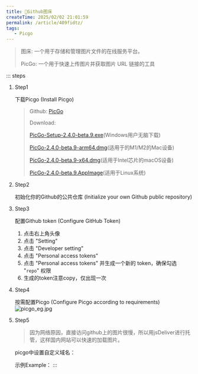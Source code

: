 ```yaml
---
title: 🧊Github图床
createTime: 2025/02/02 21:01:59
permalink: /article/409fidtz/
tags:
   - Picgo
---
```

>图床: 一个用于存储和管理图片文件的在线服务平台。
> 
>PicGo: 一个用于快速上传图片并获取图片 URL 链接的工具

::: steps
1. Step1 

    下载Picgo (Install Picgo)

   >Github: [PicGo](https://github.com/Molunerfinn/PicGo)
   >
   >Download:
   >
   > [PicGo-Setup-2.4.0-beta.9.exe](https://github.com/Molunerfinn/PicGo/releases)(Windows用户无脑下载)
   >
   >[PicGo-2.4.0-beta.9-arm64.dmg](https://github.com/Molunerfinn/PicGo/releases)(适用于的M1/M2的Mac设备)
   >
   >[PicGo-2.4.0-beta.9-x64.dmg](https://github.com/Molunerfinn/PicGo/releases)(适用于Intel芯片的macOS设备)
   >
   >[PicGo-2.4.0-beta.9.AppImage](https://github.com/Molunerfinn/PicGo/releases)(适用于Linux系统)
2. Step2 

   初始化你的Github的公共仓库 (Initialize your own Github public repository)
3. Step3

   配置Github token (Configure GitHub Token)
   1. 点击右上角头像
   2. 点击 "Setting"
   3. 点击 "Developer setting"
   4. 点击 "Personal access tokens"
   5. 点击 "Personal access tokens" 并生成一个新的 token，确保勾选 "`repo`" 权限
   6. 生成的token注意copy，仅出现一次
   
4. Step4
   
   按需配置Picgo (Configure Picgo according to requirements)
   ![picgo_eg.jpg](https://cdn.jsdelivr.net/gh/Pai3141/PictureBed@main/img/picgo_eg.jpg)
5. Step5
   >因为网络原因，直接访问github上的图片很慢，所以用jsDeliver进行托管，这样国内网站可以快速的加载图片。

   picgo中设置自定义域名：<Badge type="tip" text="https://cdn.jsdelivr.net/gh/用户名/仓库名@分支名" />
    
   示例Example：<Badge type="tip" text="https://cdn.jsdelivr.net/gh/username/PictureBed@main/image/xyz.png" />
:::